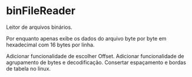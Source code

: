 # binFileReader
Leitor de arquivos binários.

Por enquanto apenas exibe os dados do arquivo byte por byte em hexadecimal com 16 bytes por linha.

Adicionar funcionalidade de escolher Offset.
Adicionar funcionalidade de agrupamento de bytes e decodificação.
Consertar espaçamento e bordas de tabela no linux.